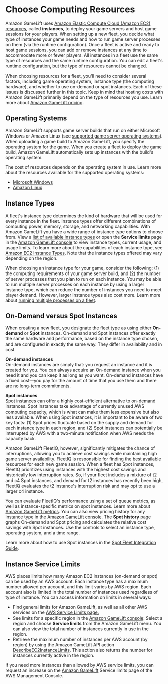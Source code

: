 # Choose Computing Resources<a name="gamelift-ec2-instances"></a>

Amazon GameLift uses [Amazon Elastic Compute Cloud \(Amazon EC2\) resources](https://docs.aws.amazon.com/AWSEC2/latest/UserGuide/instance-types.html), called **instances**, to deploy your game servers and host game sessions for your players\. When setting up a new fleet, you decide what type of instances your game needs and how to run game server processes on them \(via the runtime configuration\)\. Once a fleet is active and ready to host game sessions, you can add or remove instances at any time to accommodate more or fewer players\. All instances in a fleet use the same type of resources and the same runtime configuration\. You can edit a fleet's runtime configuration, but the type of resources cannot be changed\.

When choosing resources for a fleet, you'll need to consider several factors, including game operating system, instance type \(the computing hardware\), and whether to use on\-demand or spot instances\. Each of these issues is discussed further in this topic\. Keep in mind that hosting costs with Amazon GameLift primarily depend on the type of resources you use\. Learn more about [Amazon GameLift pricing](https://aws.amazon.com//gamelift/pricing)\.

## Operating Systems<a name="gamelift-ec2-instances-os"></a>

Amazon GameLift supports game server builds that run on either Microsoft Windows or Amazon Linux \(see [supported game server operating systems](gamelift-supported.md)\)\. When uploading a game build to Amazon GameLift, you specify the operating system for the game\. When you create a fleet to deploy the game build, Amazon GameLift automatically sets up instances with the build's operating system\.

The cost of resources depends on the operating system in use\. Learn more about the resources available for the supported operating systems: 
+ [Microsoft Windows](https://docs.aws.amazon.com/AWSEC2/latest/WindowsGuide/instance-types.html)
+ [Amazon Linux](https://docs.aws.amazon.com/AWSEC2/latest/UserGuide/instance-types.html)

## Instance Types<a name="gamelift-ec2-instances-type"></a>

A fleet's instance type determines the kind of hardware that will be used for every instance in the fleet\. Instance types offer different combinations of computing power, memory, storage, and networking capabilities\. With Amazon GameLift you have a wide range of instance type options to choose from\. View a [list of available instance types](https://docs.aws.amazon.com/cli/latest/reference/gamelift/describe-ec2-instance-limits.html) or open the **Service limits** page in the [Amazon GameLift console](https://console.aws.amazon.com/gamelift/) to view instance types, current usage, and usage limits\. To learn more about the capabilities of each instance type, see [Amazon EC2 Instance Types](https://aws.amazon.com/ec2/instance-types/)\. Note that the instance types offered may vary depending on the region\. 

When choosing an instance type for your game, consider the following: \(1\) the computing requirements of your game server build, and \(2\) the number of server processes that you plan to run on each instance\. You may be able to run multiple server processes on each instance by using a larger instance type, which can reduce the number of instances you need to meet player demand\. However, larger instance types also cost more\. Learn more about [ running multiple processes on a fleet](fleets-multiprocess.md)\.

## On\-Demand versus Spot Instances<a name="gamelift-ec2-instances-spot"></a>

When creating a new fleet, you designate the fleet type as using either **On\-demand** or **Spot** instances\. On\-demand and Spot instances offer exactly the same hardware and performance, based on the instance type chosen, and are configured in exactly the same way\. They differ in availability and in cost\. 

**On\-demand instances**  
On\-demand instances are simply that: you request an instance and it is created for you\. You can always acquire an On\-demand instance when you need it and you can keep it as long as you want\. On\-demand instances have a fixed cost—you pay for the amount of time that you use them and there are no long\-term commitments\.

**Spot instances**  
Spot instances can offer a highly cost\-efficient alternative to on\-demand instances\. Spot instances take advantage of currently unused AWS computing capacity, which is what can make them less expensive but also less available\. When using Spot instances, it is important to be aware of two key facts: \(1\) Spot prices fluctuate based on the supply and demand for each instance type in each region, and \(2\) Spot instances can potentially be interrupted by AWS with a two\-minute notification when AWS needs the capacity back\. 

Amazon GameLift FleetIQ, however, significantly mitigates the chance of interruptions, allowing you to achieve cost savings while maintaining high game server availability\. FleetIQ is responsible for finding the best available resources for each new game session\. When a fleet has Spot instances, FleetIQ prioritizes using instances with the highest cost savings and historically low interruption rates\. So, if your fleet includes a mixture of t2 and c4 Spot instances, and demand for t2 instances has recently been high, FleetIQ evaluates the t2 instance's interruption risk and may opt to use a larger c4 instance\.

You can evaluate FleetIQ's performance using a set of queue metrics, as well as instance\-specific metrics on spot instances\. Learn more about [Amazon GameLift metrics](monitoring-cloudwatch.md)\. You can also view pricing history for any instance type in the [Amazon GameLift console](https://console.aws.amazon.com/gamelift/)\. The **Spot history** page graphs On\-demand and Spot pricing and calculates the relative cost savings with Spot instances\. Use the controls to select an instance type, operating system, and a time range\.

Learn more about how to use Spot instances in the [Spot Fleet Integration Guide](spot-tasks.md)\. 

## Instance Service Limits<a name="gamelift-service-limits"></a>

AWS places limits how many Amazon EC2 instances \(on\-demand or spot\) can be used by an AWS account\. Each instance type has a maximum number allowed per account, and this limit varies by AWS region\. Each account also is limited in the total number of instances used regardless of type of instance\. You can access information on limits in several ways: 
+ Find general limits for Amazon GameLift, as well as all other AWS services on the [AWS Service Limits page\.](https://docs.aws.amazon.com/general/latest/gr/aws_service_limits.html#limits_gamelift)
+ See limits for a specific region in the [Amazon GameLift console](https://console.aws.amazon.com/gamelift/): Select a region and choose **Service limits** from the Amazon GameLift menu\. You can also view the total number of instances currently in use in the region\.
+ Retrieve the maximum number of instances per AWS account \(by region\) by using the Amazon GameLift API action [DescribeEC2InstanceLimits](https://docs.aws.amazon.com/gamelift/latest/apireference/API_DescribeEC2InstanceLimits.html)\. This action also returns the number for instances currently active in the region\.

If you need more instances than allowed by AWS service limits, you can request an increase on the [Amazon GameLift](https://console.aws.amazon.com/gamelift/) Service limits page of the AWS Management Console\. 